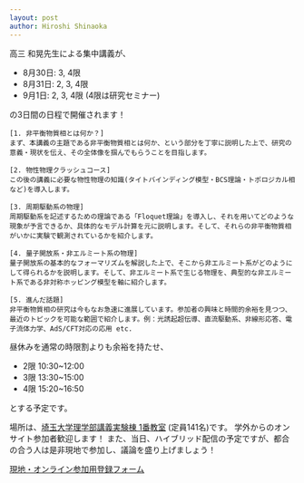 ```yaml
---
layout: post
author: Hiroshi Shinaoka
---
```


高三 和晃先生による集中講義が、

* 8月30日: 3, 4限
* 8月31日: 2, 3, 4限
* 9月1日: 2, 3, 4限 (4限は研究セミナー)

の3日間の日程で開催されます！

```
[1. 非平衡物質相とは何か？]
まず、本講義の主題である非平衡物質相とは何か、という部分を丁寧に説明した上で、研究の意義・現状を伝え、その全体像を掴んでもらうことを目指します。

[2. 物性物理クラッシュコース]
この後の講義に必要な物性物理の知識(タイトバインディング模型・BCS理論・トポロジカル相など)を導入します。

[3. 周期駆動系の物理]
周期駆動系を記述するための理論である「Floquet理論」を導入し、それを用いてどのような現象が予言できるか、具体的なモデル計算を元に説明します。そして、それらの非平衡物質相がいかに実験で観測されているかを紹介します。

[4. 量子開放系・非エルミート系の物理]
量子開放系の基本的なフォーマリズムを解説した上で、そこから非エルミート系がどのようにして得られるかを説明します。そして、非エルミート系で生じる物理を、典型的な非エルミート系である非対称ホッピング模型を軸に紹介します。

[5. 進んだ話題]
非平衡物質相の研究は今もなお急速に進展しています。参加者の興味と時間的余裕を見つつ、最近のトピックを可能な範囲で紹介します。例：光誘起超伝導、直流駆動系、非線形応答、電子流体力学、AdS/CFT対応の応用 etc.
```

昼休みを通常の時限割よりも余裕を持たせ、

* 2限 10:30~12:00
* 3限 13:30~15:00
* 4限 15:20~16:50
  
とする予定です。

場所は、[埼玉大学理学部講義実験棟 1番教室](https://www.saitama-u.ac.jp/access/) (定員141名)です。
学外からのオンサイト参加者歓迎します！
また、当日、ハイブリッド配信の予定ですが、都合の合う人は是非現地で参加し、議論を盛り上げましょう！

[現地・オンライン参加用登録フォーム](https://docs.google.com/forms/d/e/1FAIpQLSdhKCa0fw-om-tlm8v80546b1GRDo1FFlXgs8PSBqZdhsn0ew/viewform)
